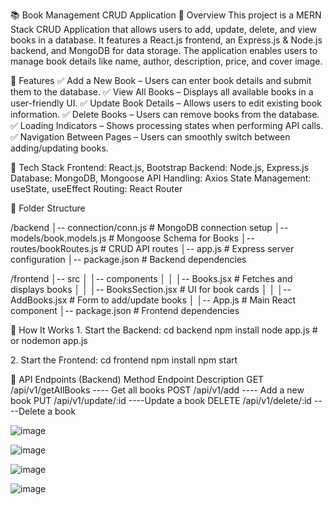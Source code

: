 📚 Book Management CRUD Application
🔹 Overview
This project is a MERN Stack CRUD Application that allows users to add, update, delete, and view books in a database. It features a React.js frontend, an Express.js & Node.js backend, and MongoDB for data storage. The application enables users to manage book details like name, author, description, price, and cover image.


🔹 Features
✅ Add a New Book – Users can enter book details and submit them to the database.
✅ View All Books – Displays all available books in a user-friendly UI.
✅ Update Book Details – Allows users to edit existing book information.
✅ Delete Books – Users can remove books from the database.
✅ Loading Indicators – Shows processing states when performing API calls.
✅ Navigation Between Pages – Users can smoothly switch between adding/updating books.

🔹 Tech Stack
Frontend: React.js, Bootstrap
Backend: Node.js, Express.js
Database: MongoDB, Mongoose
API Handling: Axios
State Management: useState, useEffect
Routing: React Router

🔹 Folder Structure

/backend
│-- connection/conn.js       # MongoDB connection setup
│-- models/book.models.js    # Mongoose Schema for Books
│-- routes/bookRoutes.js     # CRUD API routes
│-- app.js                   # Express server configuration
│-- package.json             # Backend dependencies


/frontend
│-- src
│   │-- components
│   │   │-- Books.jsx        # Fetches and displays books
│   │   │-- BooksSection.jsx # UI for book cards
│   │   │-- AddBooks.jsx     # Form to add/update books
│   │-- App.js               # Main React component
│-- package.json             # Frontend dependencies

🔹 How It Works
1️. Start the Backend:
cd backend
npm install
node app.js   # or nodemon app.js

2️. Start the Frontend:
cd frontend
npm install
npm start

🔹 API Endpoints (Backend)
Method	Endpoint	Description
GET	/api/v1/getAllBooks	 ---- Get all books
POST	/api/v1/add	 ---- Add a new book
PUT	/api/v1/update/:id	 ----Update a book
DELETE	/api/v1/delete/:id	 ----Delete a book

![image](https://github.com/user-attachments/assets/91fc7cdd-b7a1-4ed3-85f4-355493453925)

![image](https://github.com/user-attachments/assets/0098135f-8202-40c6-aa8e-7d5e5f2c797e)

![image](https://github.com/user-attachments/assets/81fabe26-f375-498c-a1b9-1e17ef3982d2)

![image](https://github.com/user-attachments/assets/25c6b91e-1b17-49be-892c-c85d101aea07)
